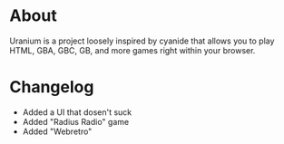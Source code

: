 # About
Uranium is a project loosely inspired by cyanide that allows you to play HTML, GBA, GBC, GB, and more games right within your browser.
# Changelog
- Added a UI that dosen't suck
- Added "Radius Radio" game
- Added "Webretro"
